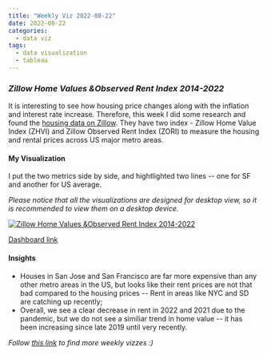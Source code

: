 ```yaml
---
title: "Weekly Viz 2022-08-22"
date: 2022-08-22
categories:
  - data viz
tags:
  - data visualization
  - tableau
---
```


### *Zillow Home Values &Observed Rent Index 2014-2022*

It is interesting to see how housing price changes along with the inflation and interest rate increase. Therefore, this week I did some research and found the [housing data  on Zillow](https://www.zillow.com/research/data/). They have two index - Zillow Home Value Index (ZHVI) and Zillow Observed Rent Index (ZORI) to measure the housing and rental prices across US major metro areas.  

#### My Visualization

I put the two metrics side by side, and hightlighted two lines -- one for SF and another for US average.      

*Please notice that all the visualizations are designed for desktop view, so it is recommended to view them on a desktop device.*  

<div class='tableauPlaceholder' id='viz1661229208709' style='position: relative'>
  <noscript><a href='#'>
    <img alt='Zillow Home Values &amp;Observed Rent Index 2014-2022 ' src='https:&#47;&#47;public.tableau.com&#47;static&#47;images&#47;20&#47;20220822ZillowHomeValuesObservedRentIndex2014-2022&#47;ZillowHomeValuesObservedRentIndex2014-2022&#47;1_rss.png' style='border: none' />
    </a></noscript><object class='tableauViz'  style='display:none;'>
  <param name='host_url' value='https%3A%2F%2Fpublic.tableau.com%2F' />
  <param name='embed_code_version' value='3' />
  <param name='site_root' value='' />
  <param name='name' value='20220822ZillowHomeValuesObservedRentIndex2014-2022&#47;ZillowHomeValuesObservedRentIndex2014-2022' />
  <param name='tabs' value='no' />
  <param name='toolbar' value='yes' />
  <param name='static_image' value='https:&#47;&#47;public.tableau.com&#47;static&#47;images&#47;20&#47;20220822ZillowHomeValuesObservedRentIndex2014-2022&#47;ZillowHomeValuesObservedRentIndex2014-2022&#47;1.png' /> 
  <param name='animate_transition' value='yes' />
  <param name='display_static_image' value='yes' />
  <param name='display_spinner' value='yes' />
  <param name='display_overlay' value='yes' />
  <param name='display_count' value='yes' />
  <param name='language' value='en-US' />
  <param name='filter' value='publish=yes' />
  </object></div>          
  <script type='text/javascript'>       
  var divElement = document.getElementById('viz1661229208709');     
  var vizElement = divElement.getElementsByTagName('object')[0];     
  if ( divElement.offsetWidth > 800 ) { vizElement.style.width='800px';vizElement.style.height='627px';} else if ( divElement.offsetWidth > 500 ) { vizElement.style.width='800px';vizElement.style.height='627px';} else { vizElement.style.width='100%';vizElement.style.height='827px';}      
  var scriptElement = document.createElement('script');      
  scriptElement.src = 'https://public.tableau.com/javascripts/api/viz_v1.js';  
  vizElement.parentNode.insertBefore(scriptElement, vizElement);      
</script>  

[Dashboard link](https://public.tableau.com/views/20220822ZillowHomeValuesObservedRentIndex2014-2022/ZillowHomeValuesObservedRentIndex2014-2022?:language=en-US&publish=yes&:display_count=n&:origin=viz_share_link)
  
#### Insights
* Houses in San Jose and San Francisco are far more expensive than any other metro areas in the US, but looks like their rent prices are not that bad compared to the housing prices -- Rent in areas like NYC and SD are catching up recently;  
* Overall, we see a clear decrease in rent in 2022 and 2021 due to the pandemic, but we do not see a similiar trend in home value -- it has been increasing since late 2019 until very recently.  
  
*Follow [this link](https://yudong-94.github.io/personal-website/project/WeeklyViz2022/) to find more weekly vizzes :)*
